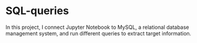 # SQL-queries
<p> In this project, I connect Jupyter Notebook to MySQL, a relational database management system, and run different queries to extract target information.</p>
